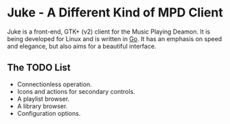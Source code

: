 Juke - A Different Kind of MPD Client
================================

Juke is a front-end, GTK+ (v2) client for the Music Playing Deamon. It is being developed for Linux and is written in [Go](http://golang.org/). It has an emphasis on speed and elegance, but also aims for a beautiful interface.

The TODO List
-------------------------

* Connectionless operation.
* Icons and actions for secondary controls.
* A playlist browser.
* A library browser.
* Configuration options.
